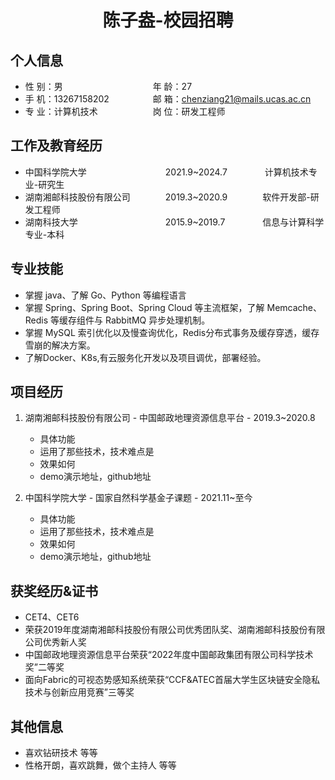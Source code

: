  <center>
     <h1>陈子盎-校园招聘</h1>
 </center>

## 个人信息 

* 性 别：男&emsp;&emsp;&emsp;&emsp;&emsp;&emsp;&emsp;&emsp;&emsp;&emsp;&nbsp;年 龄：27  
* 手 机：13267158202&emsp;&emsp;&emsp;&emsp;&ensp;&ensp;邮 箱：chenziang21@mails.ucas.ac.cn    
* 专 业：计算机技术&emsp;&emsp;&emsp;&emsp;&emsp;&emsp;&nbsp;岗 位：研发工程师

## 工作及教育经历

* 中国科学院大学&emsp;&emsp;&emsp;&emsp;&emsp;&emsp;&emsp;&emsp;&emsp;2021.9~2024.7&emsp;&emsp;&emsp;&emsp; 计算机技术专业-研究生 
* 湖南湘邮科技股份有限公司&emsp;&emsp;&emsp;&emsp;2019.3~2020.9&emsp;&emsp;&emsp;&emsp;软件开发部-研发工程师               
* 湖南科技大学&emsp;&emsp;&emsp;&emsp;&emsp;&emsp;&emsp;&emsp;&emsp;&emsp;2015.9~2019.7&emsp;&emsp;&emsp;&emsp; 信息与计算科学专业-本科  

## 专业技能

* 掌握 java、了解 Go、Python 等编程语言
* 掌握 Spring、Spring Boot、Spring Cloud 等主流框架，了解 Memcache、Redis 等缓存组件与 RabbitMQ 异步处理机制。
* 掌握 MySQL 索引优化以及慢查询优化，Redis分布式事务及缓存穿透，缓存雪崩的解决方案。
* 了解Docker、K8s,有云服务化开发以及项目调优，部署经验。

## 项目经历

1. 湖南湘邮科技股份有限公司 - 中国邮政地理资源信息平台  - 2019.3~2020.8 
    * 具体功能 
    * 运用了那些技术，技术难点是
    * 效果如何
    * demo演示地址，github地址 

2. 中国科学院大学 - 国家自然科学基金子课题  - 2021.11~至今
    * 具体功能 
    * 运用了那些技术，技术难点是
    * 效果如何
    * demo演示地址，github地址 

## 获奖经历&证书
* CET4、CET6
* 荣获2019年度湖南湘邮科技股份有限公司优秀团队奖、湖南湘邮科技股份有限公司优秀新人奖
* 中国邮政地理资源信息平台荣获“2022年度中国邮政集团有限公司科学技术奖”二等奖
* 面向Fabric的可视态势感知系统荣获“CCF&ATEC首届大学生区块链安全隐私技术与创新应用竞赛”三等奖


## 其他信息 
* 喜欢钻研技术 等等
* 性格开朗，喜欢跳舞，做个主持人 等等 
